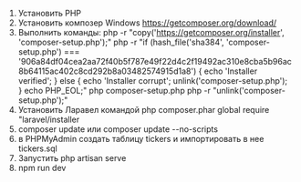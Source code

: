 1. Установить PHP
2. Установить композер Windows https://getcomposer.org/download/
3. Выполнить команды: 
	php -r "copy('https://getcomposer.org/installer', 'composer-setup.php');"
	php -r "if (hash_file('sha384', 'composer-setup.php') === 	'906a84df04cea2aa72f40b5f787e49f22d4c2f19492ac310e8cba5b96ac8b64115ac402c8cd292b8a03482574915d1a8') { echo 'Installer verified'; } else { echo 'Installer corrupt'; unlink('composer-setup.php'); } echo PHP_EOL;"
	php composer-setup.php
	php -r "unlink('composer-setup.php');"
4. Установить Ларавел командой php composer.phar global require "laravel/installer
5. composer update или composer update --no-scripts
6. в PHPMyAdmin создать таблицу tickers и импортировать в нее tickers.sql
7. Запустить php artisan serve
8. npm run dev